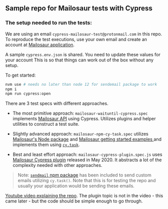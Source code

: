 ## Sample repo for Mailosaur tests with Cypress

### The setup needed to run the tests:
We are using an email `cypress-mailosaur-test@protonmail.com` in this repo.
To reproduce the test executions, use your own email and create an account at [Mailosaur application](https://mailosaur.com/app/).

A sample `cypress.env.json` is shared. You need to update these values for your account
This is so that things can work out of the box without any setup.

To get started:

```bash
nvm use # needs no later than node 12 for sendemail package to work
npm i
npm run cypress:open
```

There are 3 test specs with different approaches.

* The most primitive approach: `mailosaur-waituntil-cypress.spec` implements [Mailosaur API](https://docs.mailosaur.com/reference) using Cypress. Utilizes plugins and helper utilities to construct a test suite.

* Slightly advanced approach: `mailosaur-npm-cy-task.spec` utilizes [Mailosaur's Node package](https://www.npmjs.com/package/mailosaur) and [Mailosaur getting started examples ](https://docs.mailosaur.com/docs/development) and implements them using [`cy.task`](https://docs.cypress.io/api/commands/task.html#Syntax).

* Best and least effort approach: `mailosaur-cypress-plugin.spec.js` uses [Mailosaur Cypress plugin](https://github.com/mailosaur/mailosaur-cypress) released in May 2020. It abstracts a lot of the complexity needed with other approaches.

> Note: [`sendmail` npm package](https://www.npmjs.com/package/sendmail) has been included to send custom emails utilizing `cy.task()`. Note that this is for testing the repo and usually your application would be sending these emails.

[Youtube video explaining the repo](https://youtu.be/_76TMg4yfrU). The plugin topic is not in the video - this came later - but the code should be simple enough to go through.

